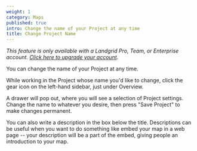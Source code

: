 ```yaml
---
weight: 1
category: Maps
published: true
intro: Change the name of your Project at any time
title: Change Project Name
---
```

_This feature is only available with a Landgrid Pro, Team, or Enterprise account. [Click here to upgrade your account](https://landgrid.com/plans)._

You can change the name of your Project at any time.

While working in the Project whose name you'd like to change, click the gear icon on the left-hand sidebar, just under Overview.

A drawer will pop out, where you will see a selection of Project settings. Change the name to whatever you desire, then press "Save Project" to make changes permanent.

You can also write a description in the box below the title. Descriptions can be useful when you want to do something like embed your map in a web page -- your description will be a part of the embed, giving people an introduction to your map.

